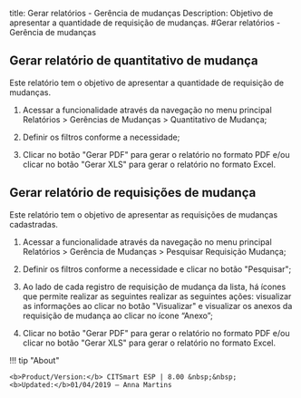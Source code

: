 title: Gerar relatórios - Gerência de mudanças
Description: Objetivo de apresentar a quantidade de requisição de mudanças.
#Gerar relatórios - Gerência de mudanças

Gerar relatório de quantitativo de mudança
----------------------------------------------

Este relatório tem o objetivo de apresentar a quantidade de requisição de
mudanças.

1.  Acessar a funcionalidade através da navegação no menu principal Relatórios
    \> Gerências de Mudanças \> Quantitativo de Mudança;

2.  Definir os filtros conforme a necessidade;

3.  Clicar no botão "Gerar PDF" para gerar o relatório no formato PDF e/ou
    clicar no botão "Gerar XLS" para gerar o relatório no formato Excel.

Gerar relatório de requisições de mudança
---------------------------------------------

Este relatório tem o objetivo de apresentar as requisições de mudanças
cadastradas.

1.  Acessar a funcionalidade através da navegação no menu principal Relatórios
    \> Gerência de Mudanças \> Pesquisar Requisição Mudança;

2.  Definir os filtros conforme a necessidade e clicar no botão "Pesquisar";

3.  Ao lado de cada registro de requisição de mudança da lista, há ícones que
    permite realizar as seguintes realizar as seguintes ações: visualizar as
    informações ao clicar no botão "Visualizar" e visualizar os anexos da
    requisição de mudança ao clicar no ícone “Anexo”;

4.  Clicar no botão "Gerar PDF" para gerar o relatório no formato PDF e/ou
    clicar no botão "Gerar XLS" para gerar o relatório no formato Excel.



!!! tip "About"

    <b>Product/Version:</b> CITSmart ESP | 8.00 &nbsp;&nbsp;
    <b>Updated:</b>01/04/2019 – Anna Martins
